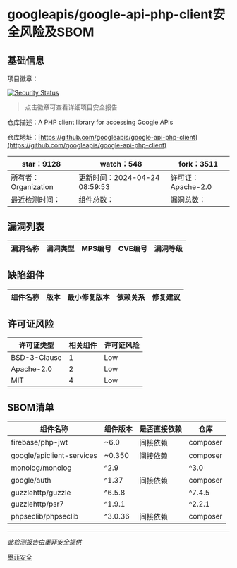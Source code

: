 # googleapis/google-api-php-client安全风险及SBOM

## 基础信息

项目徽章：

[![Security Status](https://www.murphysec.com/platform3/v31/badge/1783581535265533952.svg)](https://www.murphysec.com/console/report/1696952781046112256/1783581535265533952)

> 点击徽章可查看详细项目安全报告

仓库描述：A PHP client library for accessing Google APIs

仓库地址：[https://github.com/googleapis/google-api-php-client](https://github.com/googleapis/google-api-php-client)

| star：9128 | watch：548 | fork：3511 |
| ----------- | -------------- | ------------ |
| 所有者：Organization | 更新时间：2024-04-24 08:59:53 | 许可证：Apache-2.0 |
| 最近检测时间： | 组件总数： | 漏洞总数： |




## 漏洞列表

| 漏洞名称 | 漏洞类型 | MPS编号 | CVE编号 | 漏洞等级 |
| ------- | ------ | ------- | ------ | ----- |





## 缺陷组件

| 组件名称 | 版本 | 最小修复版本 | 依赖关系 | 修复建议 |
| -------- | ---- | ------------ | -------- | -------- |





## 许可证风险

| 许可证类型 | 相关组件 | 许可证风险 |
| ---------- | -------- | ---------- |
|BSD-3-Clause|1|Low|
|Apache-2.0|2|Low|
|MIT|4|Low|




## SBOM清单

| 组件名称 | 组件版本 | 是否直接依赖 | 仓库 |
| -------- | -------- | ------------ | ---- |
|firebase/php-jwt|~6.0|间接依赖|composer|
|google/apiclient-services|~0.350|间接依赖|composer|
|monolog/monolog|^2.9||^3.0|间接依赖|composer|
|google/auth|^1.37|间接依赖|composer|
|guzzlehttp/guzzle|^6.5.8||^7.4.5|间接依赖|composer|
|guzzlehttp/psr7|^1.9.1||^2.2.1|间接依赖|composer|
|phpseclib/phpseclib|^3.0.36|间接依赖|composer|


------

*此检测报告由墨菲安全提供*

[墨菲安全](www.murphysec.com)